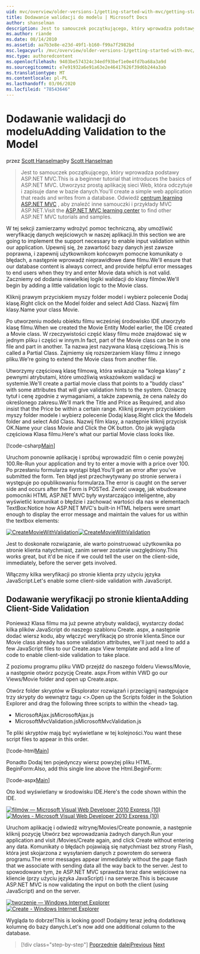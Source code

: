 ```yaml
---
uid: mvc/overview/older-versions-1/getting-started-with-mvc/getting-started-with-mvc-part7
title: Dodawanie walidacji do modelu | Microsoft Docs
author: shanselman
description: Jest to samouczek początkującego, który wprowadza podstawy ASP.NET MVC. Utwórz prostą aplikację sieci Web, która odczytuje i zapisuje dane w bazie danych.
ms.author: riande
ms.date: 08/14/2010
ms.assetid: aa7b3e8e-e23d-49f1-b160-f99a7f2982bd
msc.legacyurl: /mvc/overview/older-versions-1/getting-started-with-mvc/getting-started-with-mvc-part7
msc.type: authoredcontent
ms.openlocfilehash: 9403be574324c34edf93bef1e0e4fd7ba68a3a9d
ms.sourcegitcommit: e7e91932a6e91a63e2e46417626f39d6b244a3ab
ms.translationtype: MT
ms.contentlocale: pl-PL
ms.lasthandoff: 03/06/2020
ms.locfileid: "78543646"
---
```

# <a name="adding-validation-to-the-model"></a><span data-ttu-id="1e6c8-104">Dodawanie walidacji do modelu</span><span class="sxs-lookup"><span data-stu-id="1e6c8-104">Adding Validation to the Model</span></span>

<span data-ttu-id="1e6c8-105">przez [Scott Hanselman](https://github.com/shanselman)</span><span class="sxs-lookup"><span data-stu-id="1e6c8-105">by [Scott Hanselman](https://github.com/shanselman)</span></span>

> <span data-ttu-id="1e6c8-106">Jest to samouczek początkującego, który wprowadza podstawy ASP.NET MVC.</span><span class="sxs-lookup"><span data-stu-id="1e6c8-106">This is a beginner tutorial that introduces the basics of ASP.NET MVC.</span></span> <span data-ttu-id="1e6c8-107">Utworzysz prostą aplikację sieci Web, która odczytuje i zapisuje dane w bazie danych.</span><span class="sxs-lookup"><span data-stu-id="1e6c8-107">You'll create a simple web application that reads and writes from a database.</span></span> <span data-ttu-id="1e6c8-108">Odwiedź [centrum learning ASP.NET MVC](../../../index.md) , aby znaleźć inne samouczki i przykłady MVC ASP.NET.</span><span class="sxs-lookup"><span data-stu-id="1e6c8-108">Visit the [ASP.NET MVC learning center](../../../index.md) to find other ASP.NET MVC tutorials and samples.</span></span>

<span data-ttu-id="1e6c8-109">W tej sekcji zamierzamy wdrożyć pomoc techniczną, aby umożliwić weryfikację danych wejściowych w naszej aplikacji.</span><span class="sxs-lookup"><span data-stu-id="1e6c8-109">In this section we are going to implement the support necessary to enable input validation within our application.</span></span> <span data-ttu-id="1e6c8-110">Upewnij się, że zawartość bazy danych jest zawsze poprawna, i zapewnij użytkownikom końcowym pomocne komunikaty o błędach, a następnie wprowadź nieprawidłowe dane filmu.</span><span class="sxs-lookup"><span data-stu-id="1e6c8-110">We'll ensure that our database content is always correct, and provide helpful error messages to end users when they try and enter Movie data which is not valid.</span></span> <span data-ttu-id="1e6c8-111">Zaczniemy od dodania niewielkiej logiki walidacji do klasy filmów.</span><span class="sxs-lookup"><span data-stu-id="1e6c8-111">We'll begin by adding a little validation logic to the Movie class.</span></span>

<span data-ttu-id="1e6c8-112">Kliknij prawym przyciskiem myszy folder model i wybierz polecenie Dodaj klasę.</span><span class="sxs-lookup"><span data-stu-id="1e6c8-112">Right click on the Model folder and select Add Class.</span></span> <span data-ttu-id="1e6c8-113">Nazwij film klasy.</span><span class="sxs-lookup"><span data-stu-id="1e6c8-113">Name your class Movie.</span></span>

<span data-ttu-id="1e6c8-114">Po utworzeniu modelu obiektu filmu wcześniej środowisko IDE utworzyło klasę filmu.</span><span class="sxs-lookup"><span data-stu-id="1e6c8-114">When we created the Movie Entity Model earlier, the IDE created a Movie class.</span></span> <span data-ttu-id="1e6c8-115">W rzeczywistości część klasy filmu może znajdować się w jednym pliku i części w innym.</span><span class="sxs-lookup"><span data-stu-id="1e6c8-115">In fact, part of the Movie class can be in one file and part in another.</span></span> <span data-ttu-id="1e6c8-116">Ta nazwa jest nazywana klasą częściową.</span><span class="sxs-lookup"><span data-stu-id="1e6c8-116">This is called a Partial Class.</span></span> <span data-ttu-id="1e6c8-117">Zajmiemy się rozszerzaniem klasy filmu z innego pliku.</span><span class="sxs-lookup"><span data-stu-id="1e6c8-117">We're going to extend the Movie class from another file.</span></span>

<span data-ttu-id="1e6c8-118">Utworzymy częściową klasę filmową, która wskazuje na "kolega klasy" z pewnymi atrybutami, które umożliwią wskazówkom walidacji w systemie.</span><span class="sxs-lookup"><span data-stu-id="1e6c8-118">We'll create a partial movie class that points to a "buddy class" with some attributes that will give validation hints to the system.</span></span> <span data-ttu-id="1e6c8-119">Oznaczę tytuł i cenę zgodnie z wymaganiami, a także zapewnią, że cena należy do określonego zakresu.</span><span class="sxs-lookup"><span data-stu-id="1e6c8-119">We'll mark the Title and Price as Required, and also insist that the Price be within a certain range.</span></span> <span data-ttu-id="1e6c8-120">Kliknij prawym przyciskiem myszy folder modele i wybierz polecenie Dodaj klasę.</span><span class="sxs-lookup"><span data-stu-id="1e6c8-120">Right click the Models folder and select Add Class.</span></span> <span data-ttu-id="1e6c8-121">Nazwij film klasy, a następnie kliknij przycisk OK.</span><span class="sxs-lookup"><span data-stu-id="1e6c8-121">Name your class Movie and Click the OK button.</span></span> <span data-ttu-id="1e6c8-122">Oto jak wygląda częściowa Klasa filmu.</span><span class="sxs-lookup"><span data-stu-id="1e6c8-122">Here's what our partial Movie class looks like.</span></span>

[!code-csharp[Main](getting-started-with-mvc-part7/samples/sample1.cs)]

<span data-ttu-id="1e6c8-123">Uruchom ponownie aplikację i spróbuj wprowadzić film o cenie powyżej 100.</span><span class="sxs-lookup"><span data-stu-id="1e6c8-123">Re-Run your application and try to enter a movie with a price over 100.</span></span> <span data-ttu-id="1e6c8-124">Po przesłaniu formularza wystąpi błąd.</span><span class="sxs-lookup"><span data-stu-id="1e6c8-124">You'll get an error after you've submitted the form.</span></span> <span data-ttu-id="1e6c8-125">Ten błąd jest przechwytywany po stronie serwera i występuje po opublikowaniu formularza.</span><span class="sxs-lookup"><span data-stu-id="1e6c8-125">The error is caught on the server side and occurs after the Form is POSTed.</span></span> <span data-ttu-id="1e6c8-126">Zwróć uwagę, jak wbudowane pomocniki HTML ASP.NET MVC były wystarczająco inteligentne, aby wyświetlić komunikat o błędzie i zachować wartości dla nas w elementach TextBox:</span><span class="sxs-lookup"><span data-stu-id="1e6c8-126">Notice how ASP.NET MVC's built-in HTML helpers were smart enough to display the error message and maintain the values for us within the textbox elements:</span></span>

<span data-ttu-id="1e6c8-127">[![CreateMovieWithValidation](getting-started-with-mvc-part7/_static/image2.png)](getting-started-with-mvc-part7/_static/image1.png)</span><span class="sxs-lookup"><span data-stu-id="1e6c8-127">[![CreateMovieWithValidation](getting-started-with-mvc-part7/_static/image2.png)](getting-started-with-mvc-part7/_static/image1.png)</span></span>

<span data-ttu-id="1e6c8-128">Jest to doskonałe rozwiązanie, ale warto poinstruować użytkownika po stronie klienta natychmiast, zanim serwer zostanie uwzględniony.</span><span class="sxs-lookup"><span data-stu-id="1e6c8-128">This works great, but it'd be nice if we could tell the user on the client-side, immediately, before the server gets involved.</span></span>

<span data-ttu-id="1e6c8-129">Włączmy kilka weryfikacji po stronie klienta przy użyciu języka JavaScript.</span><span class="sxs-lookup"><span data-stu-id="1e6c8-129">Let's enable some client-side validation with JavaScript.</span></span>

## <a name="adding-client-side-validation"></a><span data-ttu-id="1e6c8-130">Dodawanie weryfikacji po stronie klienta</span><span class="sxs-lookup"><span data-stu-id="1e6c8-130">Adding Client-Side Validation</span></span>

<span data-ttu-id="1e6c8-131">Ponieważ Klasa filmu ma już pewne atrybuty walidacji, wystarczy dodać kilka plików JavaScript do naszego szablonu Create. aspx, a następnie dodać wiersz kodu, aby włączyć weryfikację po stronie klienta.</span><span class="sxs-lookup"><span data-stu-id="1e6c8-131">Since our Movie class already has some validation attributes, we'll just need to add a few JavaScript files to our Create.aspx View template and add a line of code to enable client-side validation to take place.</span></span>

<span data-ttu-id="1e6c8-132">Z poziomu programu pliku VWD przejdź do naszego folderu Viewss/Movie, a następnie otwórz pozycję Create. aspx.</span><span class="sxs-lookup"><span data-stu-id="1e6c8-132">From within VWD go our Views/Movie folder and open up Create.aspx.</span></span>

<span data-ttu-id="1e6c8-133">Otwórz folder skryptów w Eksplorator rozwiązań i przeciągnij następujące trzy skrypty do wewnątrz tagu &lt;&gt;.</span><span class="sxs-lookup"><span data-stu-id="1e6c8-133">Open up the Scripts folder in the Solution Explorer and drag the following three scripts to within the &lt;head&gt; tag.</span></span>

- <span data-ttu-id="1e6c8-134">MicrosoftAjax.js</span><span class="sxs-lookup"><span data-stu-id="1e6c8-134">MicrosoftAjax.js</span></span>
- <span data-ttu-id="1e6c8-135">MicrosoftMvcValidation.js</span><span class="sxs-lookup"><span data-stu-id="1e6c8-135">MicrosoftMvcValidation.js</span></span>

<span data-ttu-id="1e6c8-136">Te pliki skryptów mają być wyświetlane w tej kolejności.</span><span class="sxs-lookup"><span data-stu-id="1e6c8-136">You want these script files to appear in this order.</span></span>

[!code-html[Main](getting-started-with-mvc-part7/samples/sample2.html)]

<span data-ttu-id="1e6c8-137">Ponadto Dodaj ten pojedynczy wiersz powyżej pliku HTML. BeginForm:</span><span class="sxs-lookup"><span data-stu-id="1e6c8-137">Also, add this single line above the Html.BeginForm:</span></span>

[!code-aspx[Main](getting-started-with-mvc-part7/samples/sample3.aspx)]

<span data-ttu-id="1e6c8-138">Oto kod wyświetlany w środowisku IDE.</span><span class="sxs-lookup"><span data-stu-id="1e6c8-138">Here's the code shown within the IDE.</span></span>

<span data-ttu-id="1e6c8-139">[![filmów — Microsoft Visual Web Developer 2010 Express (10)](getting-started-with-mvc-part7/_static/image4.png)](getting-started-with-mvc-part7/_static/image3.png)</span><span class="sxs-lookup"><span data-stu-id="1e6c8-139">[![Movies - Microsoft Visual Web Developer 2010 Express (10)](getting-started-with-mvc-part7/_static/image4.png)](getting-started-with-mvc-part7/_static/image3.png)</span></span>

<span data-ttu-id="1e6c8-140">Uruchom aplikację i odwiedź witrynę/Movies/Create ponownie, a następnie kliknij pozycję Utwórz bez wprowadzania żadnych danych.</span><span class="sxs-lookup"><span data-stu-id="1e6c8-140">Run your application and visit /Movies/Create again, and click Create without entering any data.</span></span> <span data-ttu-id="1e6c8-141">Komunikaty o błędach pojawiają się natychmiast bez strony Flash, która jest skojarzona z wysyłaniem danych z powrotem do serwera programu.</span><span class="sxs-lookup"><span data-stu-id="1e6c8-141">The error messages appear immediately without the page flash that we associate with sending data all the way back to the server.</span></span> <span data-ttu-id="1e6c8-142">Jest to spowodowane tym, że ASP.NET MVC sprawdza teraz dane wejściowe na kliencie (przy użyciu języka JavaScript) i na serwerze.</span><span class="sxs-lookup"><span data-stu-id="1e6c8-142">This is because ASP.NET MVC is now validating the input on both the client (using JavaScript) and on the server.</span></span>

<span data-ttu-id="1e6c8-143">[![tworzenie — Windows Internet Explorer](getting-started-with-mvc-part7/_static/image6.png)](getting-started-with-mvc-part7/_static/image5.png)</span><span class="sxs-lookup"><span data-stu-id="1e6c8-143">[![Create - Windows Internet Explorer](getting-started-with-mvc-part7/_static/image6.png)](getting-started-with-mvc-part7/_static/image5.png)</span></span>

<span data-ttu-id="1e6c8-144">Wygląda to dobrze!</span><span class="sxs-lookup"><span data-stu-id="1e6c8-144">This is looking good!</span></span> <span data-ttu-id="1e6c8-145">Dodajmy teraz jedną dodatkową kolumnę do bazy danych.</span><span class="sxs-lookup"><span data-stu-id="1e6c8-145">Let's now add one additional column to the database.</span></span>

> [!div class="step-by-step"]
> <span data-ttu-id="1e6c8-146">[Poprzednie](getting-started-with-mvc-part6.md)
> [dalej](getting-started-with-mvc-part8.md)</span><span class="sxs-lookup"><span data-stu-id="1e6c8-146">[Previous](getting-started-with-mvc-part6.md)
[Next](getting-started-with-mvc-part8.md)</span></span>
